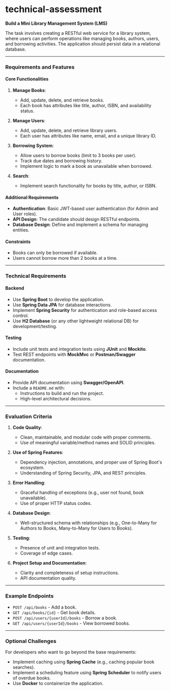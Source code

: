# technical-assessment
**Build a Mini Library Management System (LMS)**  

The task involves creating a RESTful web service for a library system, where users can perform operations like managing books, authors, users, and borrowing activities. The application should persist data in a relational database.

---

### **Requirements and Features**

#### **Core Functionalities**
1. **Manage Books**:
   - Add, update, delete, and retrieve books.
   - Each book has attributes like title, author, ISBN, and availability status.

2. **Manage Users**:
   - Add, update, delete, and retrieve library users.
   - Each user has attributes like name, email, and a unique library ID.

3. **Borrowing System**:
   - Allow users to borrow books (limit to 3 books per user).
   - Track due dates and borrowing history.
   - Implement logic to mark a book as unavailable when borrowed.

4. **Search**:
   - Implement search functionality for books by title, author, or ISBN.

#### **Additional Requirements**
- **Authentication**: Basic JWT-based user authentication (for Admin and User roles).
- **API Design**: The candidate should design RESTful endpoints.
- **Database Design**: Define and implement a schema for managing entities.

#### **Constraints**
- Books can only be borrowed if available.
- Users cannot borrow more than 2 books at a time.

---

### **Technical Requirements**

#### **Backend**
- Use **Spring Boot** to develop the application.
- Use **Spring Data JPA** for database interactions.
- Implement **Spring Security** for authentication and role-based access control.
- Use **H2 Database** (or any other lightweight relational DB) for development/testing.

#### **Testing**
- Include unit tests and integration tests using **JUnit** and **Mockito**.
- Test REST endpoints with **MockMvc** or **Postman/Swagger** documentation.

#### **Documentation**
- Provide API documentation using **Swagger/OpenAPI**.
- Include a `README.md` with:
  - Instructions to build and run the project.
  - High-level architectural decisions.

---

### **Evaluation Criteria**
1. **Code Quality**:
   - Clean, maintainable, and modular code with proper comments.
   - Use of meaningful variable/method names and SOLID principles.

2. **Use of Spring Features**:
   - Dependency injection, annotations, and proper use of Spring Boot's ecosystem.
   - Understanding of Spring Security, JPA, and REST principles.

3. **Error Handling**:
   - Graceful handling of exceptions (e.g., user not found, book unavailable).
   - Use of proper HTTP status codes.

4. **Database Design**:
   - Well-structured schema with relationships (e.g., One-to-Many for Authors to Books, Many-to-Many for Users to Books).

5. **Testing**:
   - Presence of unit and integration tests.
   - Coverage of edge cases.

6. **Project Setup and Documentation**:
   - Clarity and completeness of setup instructions.
   - API documentation quality.

---

### **Example Endpoints**
- `POST /api/books` - Add a book.
- `GET /api/books/{id}` - Get book details.
- `POST /api/users/{userId}/books` - Borrow a book.
- `GET /api/users/{userId}/books` - View borrowed books.

---

### **Optional Challenges**
For developers who want to go beyond the base requirements:
- Implement caching using **Spring Cache** (e.g., caching popular book searches).
- Implement a scheduling feature using **Spring Scheduler** to notify users of overdue books.
- Use **Docker** to containerize the application.
